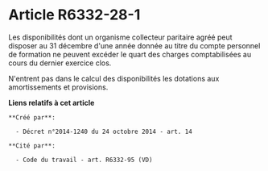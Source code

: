# Article R6332-28-1

Les disponibilités dont un organisme collecteur paritaire agréé peut disposer au 31 décembre d'une année donnée au titre du
compte personnel de formation ne peuvent excéder le quart des charges comptabilisées au cours du dernier exercice clos. 

N'entrent pas dans le calcul des disponibilités les dotations aux amortissements et provisions.

**Liens relatifs à cet article**

	**Créé par**:

	  - Décret n°2014-1240 du 24 octobre 2014 - art. 14

	**Cité par**:

	  - Code du travail - art. R6332-95 (VD)
